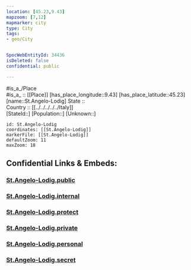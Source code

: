 ```yaml
---
location: [45.23,9.43] 
mapzoom: [7,12] 
mapmarker: city 
type: City
tags:
- geo/City


SpocWebEntityId: 34436
isDeleted: false
confidential: public

---
```

#is_a_/Place  
#is_a_ :: [[Place]] 
[has_place_longitude::9.43] 
[has_place_latitude::45.23] 
[name::St.Angelo-Lodig] 
State ::  
Country :: [[../../../../../Italy]]  
[StateId::] 
[Population::] 
[Unknown::] 


```leaflet
id: St.Angelo-Lodig
coordinates: [[St.Angelo-Lodig]] 
markerFile: [[St.Angelo-Lodig]] 
defaultZoom: 11 
maxZoom: 18
```


## Confidential Links & Embeds: 

### [St.Angelo-Lodig.public](/_public/\Earth\Continent\Europe\Europe~South\Italy\regions~Italy\Lombardy\Lodi.Province\CitySt.Angelo-Lodig.public.md) 

### [St.Angelo-Lodig.internal](/_internal/\Earth\Continent\Europe\Europe~South\Italy\regions~Italy\Lombardy\Lodi.Province\CitySt.Angelo-Lodig.internal.md) 

### [St.Angelo-Lodig.protect](/_protect/\Earth\Continent\Europe\Europe~South\Italy\regions~Italy\Lombardy\Lodi.Province\CitySt.Angelo-Lodig.protect.md) 

### [St.Angelo-Lodig.private](/_private/\Earth\Continent\Europe\Europe~South\Italy\regions~Italy\Lombardy\Lodi.Province\CitySt.Angelo-Lodig.private.md) 

### [St.Angelo-Lodig.personal](/_personal/\Earth\Continent\Europe\Europe~South\Italy\regions~Italy\Lombardy\Lodi.Province\CitySt.Angelo-Lodig.personal.md) 

### [St.Angelo-Lodig.secret](/_secret/\Earth\Continent\Europe\Europe~South\Italy\regions~Italy\Lombardy\Lodi.Province\CitySt.Angelo-Lodig.secret.md)

